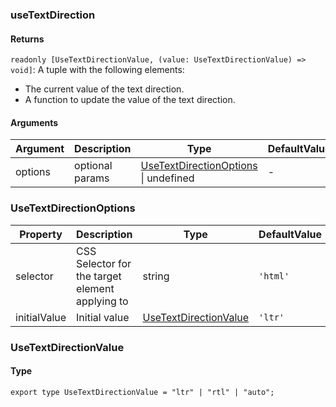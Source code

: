### useTextDirection

#### Returns
`readonly [UseTextDirectionValue, (value: UseTextDirectionValue) => void]`: A tuple with the following elements:
- The current value of the text direction.
- A function to update the value of the text direction.

#### Arguments
|Argument|Description|Type|DefaultValue|
|---|---|---|---|
|options|optional params|[UseTextDirectionOptions](#UseTextDirectionOptions) \| undefined |-|

### UseTextDirectionOptions

|Property|Description|Type|DefaultValue|
|---|---|---|---|
|selector|CSS Selector for the target element applying to|string |`'html'`|
|initialValue|Initial value|[UseTextDirectionValue](#UseTextDirectionValue) |`'ltr'`|

### UseTextDirectionValue

#### Type

`export type UseTextDirectionValue = "ltr" | "rtl" | "auto";`
